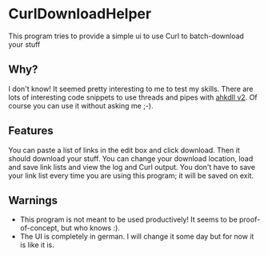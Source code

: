 # CurlDownloadHelper
This program tries to provide a simple ui to use Curl to batch-download your stuff

## Why?
I don't know! It seemed pretty interesting to me to test my skills. There are lots of interesting code snippets to use threads and pipes with [ahkdll v2](https://github.com/HotKeyIt/ahkdll-v2-release). Of course you can use it without asking me ;-).

## Features
You can paste a list of links in the edit box and click download. Then it should download your stuff. You can change your download location, load and save link lists and view the log and Curl output. You don't have to save your link list every time you are using this program; it will be saved on exit.

## Warnings
* This program is not meant to be used productively! It seems to be proof-of-concept, but who knows :).
* The UI is completely in german. I will change it some day but for now it is like it is.

